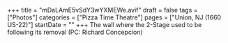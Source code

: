 +++
title = "mDaLAmE5vSdY3wYXMEWe.avif"
draft = false
tags = ["Photos"]
categories = ["Pizza Time Theatre"]
pages = ["Union, NJ (1660 US-22)"]
startDate = ""
+++
The wall where the 2-Stage used to be following its removal (PC: Richard Concepcion)
